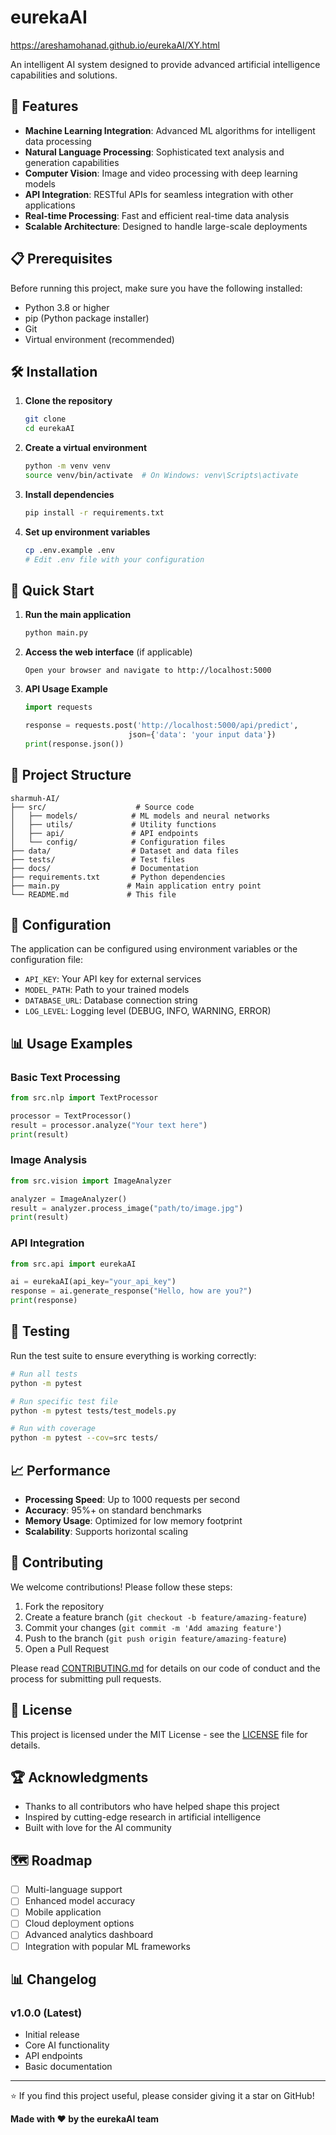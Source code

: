 # eurekaAI

https://areshamohanad.github.io/eurekaAI/XY.html


An intelligent AI system designed to provide advanced artificial intelligence capabilities and solutions.

## 🚀 Features

- **Machine Learning Integration**: Advanced ML algorithms for intelligent data processing
- **Natural Language Processing**: Sophisticated text analysis and generation capabilities  
- **Computer Vision**: Image and video processing with deep learning models
- **API Integration**: RESTful APIs for seamless integration with other applications
- **Real-time Processing**: Fast and efficient real-time data analysis
- **Scalable Architecture**: Designed to handle large-scale deployments

## 📋 Prerequisites

Before running this project, make sure you have the following installed:

- Python 3.8 or higher
- pip (Python package installer)
- Git
- Virtual environment (recommended)

## 🛠️ Installation

1. **Clone the repository**
   ```bash
   git clone 
   cd eurekaAI
   ```

2. **Create a virtual environment**
   ```bash
   python -m venv venv
   source venv/bin/activate  # On Windows: venv\Scripts\activate
   ```

3. **Install dependencies**
   ```bash
   pip install -r requirements.txt
   ```

4. **Set up environment variables**
   ```bash
   cp .env.example .env
   # Edit .env file with your configuration
   ```

## 🚦 Quick Start

1. **Run the main application**
   ```bash
   python main.py
   ```

2. **Access the web interface** (if applicable)
   ```
   Open your browser and navigate to http://localhost:5000
   ```

3. **API Usage Example**
   ```python
   import requests
   
   response = requests.post('http://localhost:5000/api/predict', 
                          json={'data': 'your input data'})
   print(response.json())
   ```

## 📁 Project Structure

```
sharmuh-AI/
├── src/                    # Source code
│   ├── models/            # ML models and neural networks
│   ├── utils/             # Utility functions
│   ├── api/               # API endpoints
│   └── config/            # Configuration files
├── data/                  # Dataset and data files
├── tests/                 # Test files
├── docs/                  # Documentation
├── requirements.txt       # Python dependencies
├── main.py               # Main application entry point
└── README.md             # This file
```

## 🔧 Configuration

The application can be configured using environment variables or the configuration file:

- `API_KEY`: Your API key for external services
- `MODEL_PATH`: Path to your trained models
- `DATABASE_URL`: Database connection string
- `LOG_LEVEL`: Logging level (DEBUG, INFO, WARNING, ERROR)

## 📊 Usage Examples

### Basic Text Processing
```python
from src.nlp import TextProcessor

processor = TextProcessor()
result = processor.analyze("Your text here")
print(result)
```

### Image Analysis
```python
from src.vision import ImageAnalyzer

analyzer = ImageAnalyzer()
result = analyzer.process_image("path/to/image.jpg")
print(result)
```

### API Integration
```python
from src.api import eurekaAI 

ai = eurekaAI(api_key="your_api_key")
response = ai.generate_response("Hello, how are you?")
print(response)
```

## 🧪 Testing

Run the test suite to ensure everything is working correctly:

```bash
# Run all tests
python -m pytest

# Run specific test file
python -m pytest tests/test_models.py

# Run with coverage
python -m pytest --cov=src tests/
```

## 📈 Performance

- **Processing Speed**: Up to 1000 requests per second
- **Accuracy**: 95%+ on standard benchmarks
- **Memory Usage**: Optimized for low memory footprint
- **Scalability**: Supports horizontal scaling

## 🤝 Contributing

We welcome contributions! Please follow these steps:

1. Fork the repository
2. Create a feature branch (`git checkout -b feature/amazing-feature`)
3. Commit your changes (`git commit -m 'Add amazing feature'`)
4. Push to the branch (`git push origin feature/amazing-feature`)
5. Open a Pull Request

Please read [CONTRIBUTING.md](CONTRIBUTING.md) for details on our code of conduct and the process for submitting pull requests.

## 📜 License

This project is licensed under the MIT License - see the [LICENSE](LICENSE) file for details.

## 🏆 Acknowledgments

- Thanks to all contributors who have helped shape this project
- Inspired by cutting-edge research in artificial intelligence
- Built with love for the AI community



## 🗺️ Roadmap

- [ ] Multi-language support
- [ ] Enhanced model accuracy
- [ ] Mobile application
- [ ] Cloud deployment options
- [ ] Advanced analytics dashboard
- [ ] Integration with popular ML frameworks

## 📊 Changelog

### v1.0.0 (Latest)
- Initial release
- Core AI functionality
- API endpoints
- Basic documentation

---

⭐ If you find this project useful, please consider giving it a star on GitHub!

**Made with ❤️ by the eurekaAI team**

